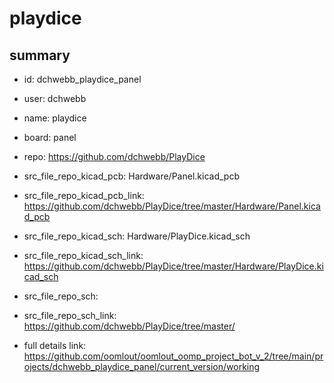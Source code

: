 # playdice
 
## summary 
* id: dchwebb_playdice_panel
* user: dchwebb
* name: playdice
* board: panel
* repo: https://github.com/dchwebb/PlayDice
* src_file_repo_kicad_pcb: Hardware/Panel.kicad_pcb
* src_file_repo_kicad_pcb_link: https://github.com/dchwebb/PlayDice/tree/master/Hardware/Panel.kicad_pcb
* src_file_repo_kicad_sch: Hardware/PlayDice.kicad_sch
* src_file_repo_kicad_sch_link: https://github.com/dchwebb/PlayDice/tree/master/Hardware/PlayDice.kicad_sch

* src_file_repo_sch: 
* src_file_repo_sch_link: https://github.com/dchwebb/PlayDice/tree/master/
* full details link: https://github.com/oomlout/oomlout_oomp_project_bot_v_2/tree/main/projects/dchwebb_playdice_panel/current_version/working  







